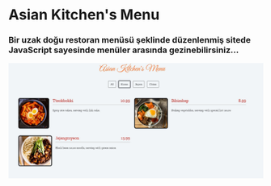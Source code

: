 # Asian Kitchen's Menu
### Bir uzak doğu restoran menüsü şeklinde düzenlenmiş sitede JavaScript sayesinde menüler arasında gezinebilirsiniz...

![Asian Kitchen's Menu](https://github.com/fehmituran/Javascript-Patika/blob/main/Asian%20Kitchen/img/asian%20kitchens.JPG)
